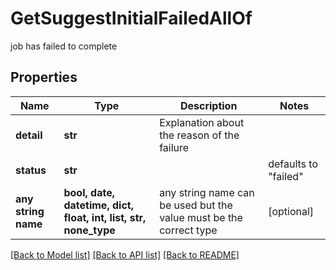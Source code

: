 # GetSuggestInitialFailedAllOf

job has failed to complete

## Properties
Name | Type | Description | Notes
------------ | ------------- | ------------- | -------------
**detail** | **str** | Explanation about the reason of the failure  | 
**status** | **str** |  | defaults to "failed"
**any string name** | **bool, date, datetime, dict, float, int, list, str, none_type** | any string name can be used but the value must be the correct type | [optional]

[[Back to Model list]](../README.md#documentation-for-models) [[Back to API list]](../README.md#documentation-for-api-endpoints) [[Back to README]](../README.md)


